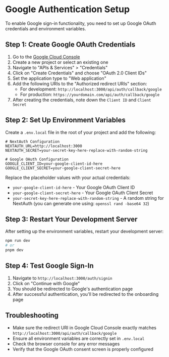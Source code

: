 # Google Authentication Setup

To enable Google sign-in functionality, you need to set up Google OAuth credentials and environment variables.

## Step 1: Create Google OAuth Credentials

1. Go to the [Google Cloud Console](https://console.developers.google.com/apis/credentials)
2. Create a new project or select an existing one
3. Navigate to "APIs & Services" > "Credentials"
4. Click on "Create Credentials" and choose "OAuth 2.0 Client IDs"
5. Set the application type to "Web application"
6. Add the following URIs to the "Authorized redirect URIs" section:
   - For development: `http://localhost:3000/api/auth/callback/google`
   - For production: `https://yourdomain.com/api/auth/callback/google`
7. After creating the credentials, note down the `Client ID` and `Client Secret`

## Step 2: Set Up Environment Variables

Create a `.env.local` file in the root of your project and add the following:

```env
# NextAuth Configuration
NEXTAUTH_URL=http://localhost:3000
NEXTAUTH_SECRET=your-secret-key-here-replace-with-random-string

# Google OAuth Configuration
GOOGLE_CLIENT_ID=your-google-client-id-here
GOOGLE_CLIENT_SECRET=your-google-client-secret-here
```

Replace the placeholder values with your actual credentials:
- `your-google-client-id-here` - Your Google OAuth Client ID
- `your-google-client-secret-here` - Your Google OAuth Client Secret
- `your-secret-key-here-replace-with-random-string` - A random string for NextAuth (you can generate one using: `openssl rand -base64 32`)

## Step 3: Restart Your Development Server

After setting up the environment variables, restart your development server:

```bash
npm run dev
# or
pnpm dev
```

## Step 4: Test Google Sign-In

1. Navigate to `http://localhost:3000/auth/signin`
2. Click on "Continue with Google"
3. You should be redirected to Google's authentication page
4. After successful authentication, you'll be redirected to the onboarding page

## Troubleshooting

- Make sure the redirect URI in Google Cloud Console exactly matches `http://localhost:3000/api/auth/callback/google`
- Ensure all environment variables are correctly set in `.env.local`
- Check the browser console for any error messages
- Verify that the Google OAuth consent screen is properly configured
